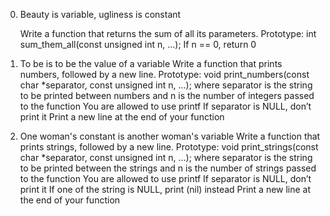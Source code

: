 0. Beauty is variable, ugliness is constant

	Write a function that returns the sum of all its parameters.
	Prototype: int sum_them_all(const unsigned int n, ...);
	If n == 0, return 0

1. To be is to be the value of a variable
	Write a function that prints numbers, followed by a new line.
	Prototype: void print_numbers(const char *separator, const unsigned int n, ...);
	where separator is the string to be printed between numbers
	and n is the number of integers passed to the function
	You are allowed to use printf
	If separator is NULL, don’t print it
	Print a new line at the end of your function

2. One woman's constant is another woman's variable
	Write a function that prints strings, followed by a new line.
	Prototype: void print_strings(const char *separator, const unsigned int n, ...);
	where separator is the string to be printed between the strings
	and n is the number of strings passed to the function
	You are allowed to use printf
	If separator is NULL, don’t print it
	If one of the string is NULL, print (nil) instead
	Print a new line at the end of your function

